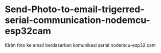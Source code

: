 # Send-Photo-to-email-trigerred-serial-communication-nodemcu-esp32cam
Kirim foto ke email berdasarkan komunikasi serial nodemcu-esp32 cam
